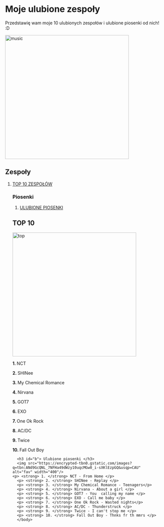 <!DOCTYPE html>
<html> 
  <head>
    <meta charset="ut-8">
    <title> Project: Favourite bands </title>
    <style> h2 {color:rgb(red)} h3 {color:rgb(green)} body {color:rgb(blue)} </style>
  </head>
  <body>
    <h1> Moje ulubione zespoły </h1>
    <p> Przedstawię wam moje 10 ulubionych zespołów i ulubione piosenki od nich! :D </p>
  <img src="https://thegreatsouthernbrainfart.com/wp-content/uploads/music-2.jpg" alt="music" width="400"/>
    <h2> Zespoły </h2>
    <ol> 
      <li><a href="a"> TOP 10 ZESPOŁÓW </a> </li>
      <h3> Piosenki </h3>
        <ol>
            <li><a href="b"> ULUBIONE PIOSENKI </a></li>
        </ol> 
        <h2 id="a"> TOP 10 </h2>
      <img src= "https://fabrykagraczy.pl/uploads/images/blog/top10-1-xnb9cm-5ddeb92bdb423874762361.jpg" alt="top" width="400"/>
      <p> <strong> 1. </strong> NCT </p> 
      <p> <strong> 2. </strong> SHINee </p>
      <p> <strong> 3. </strong> My Chemical Romance </p>
      <p> <strong> 4. </strong> Nirvana </p>
      <p> <strong> 5. </strong> GOT7 </p>
      <p> <strong> 6. </strong> EXO </p>
      <p> <strong> 7. </strong> One Ok Rock </p>
      <p> <strong> 8. </strong> AC/DC </p>
      <p> <strong> 9. </strong> Twice </p>
      <p> <strong> 10. </strong> Fall Out Boy </p>
      
      <h3 id="b"> Ulubione piosenki </h3>
      <img src="https://encrypted-tbn0.gstatic.com/images?q=tbn:ANd9GcQNL_7NFHa49dWzy10uqcMGw0_i-sXKlEzpGQ&usqp=CAU" alt="fav" width="400"/>
    <p> <strong> 1. </strong> NCT - From Home </p> 
      <p> <strong> 2. </strong> SHINee - Replay </p>
      <p> <strong> 3. </strong> My Chemical Romance - Teenagers</p>
      <p> <strong> 4. </strong> Nirvana - About a girl </p>
      <p> <strong> 5. </strong> GOT7 - You  calling my name </p>
      <p> <strong> 6. </strong> EXO - Call me baby </p>
      <p> <strong> 7. </strong> One Ok Rock - Wasted nights</p>
      <p> <strong> 8. </strong> AC/DC - Thunderstruck </p>
      <p> <strong> 9. </strong> Twice - I can't stop me </p>
      <p> <strong> 10. </strong> Fall Out Boy - Thnks fr th mmrs </p>
      </body>
  </html>
  
